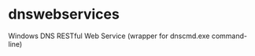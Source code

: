 dnswebservices
==============

Windows DNS RESTful Web Service (wrapper for dnscmd.exe command-line)